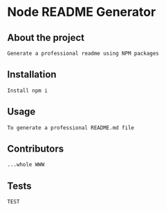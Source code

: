 # Node README Generator
 
    
## About the project
    Generate a professional readme using NPM packages 
   
## Installation
    Install npm i

## Usage
    To generate a professional README.md file    

## Contributors
    ...whole WWW    

## Tests
    TEST    
    



        
  